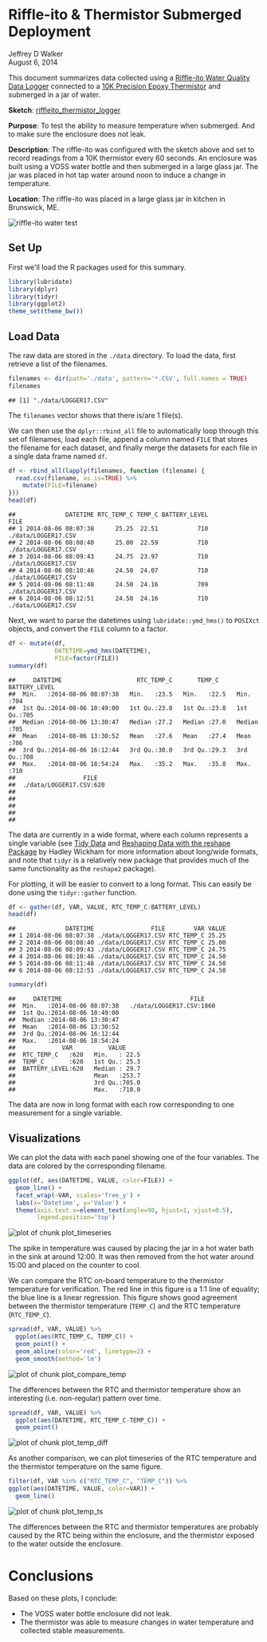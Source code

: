 # Riffle-ito & Thermistor Submerged Deployment
Jeffrey D Walker  
August 6, 2014  

This document summarizes data collected using a [Riffle-ito Water Quality Data Logger](https://github.com/p-v-o-s/riffle-ito) connected to a [10K Precision Epoxy Thermistor](http://www.adafruit.com/products/372) and submerged in a jar of water.

**Sketch**: [riffleito_thermistor_logger](https://github.com/walkerjeffd/riffle-ito-apps/blob/d137e07d5ac23a683431f4cc5cf6c404482cfeae/ino/riffleito_thermister_logger/riffleito_thermister_logger.ino)

**Purpose**: To test the ability to measure temperature when submerged. And to make sure the enclosure does not leak.

**Description**: The riffle-ito was configured with the sketch above and set to record readings from a 10K thermistor every 60 seconds. An enclosure was built using a VOSS water bottle and then submerged in a large glass jar. The jar was placed in hot tap water around noon to induce a change in temperature.

**Location**: The riffle-ito was placed in a large glass jar in kitchen in Brunswick, ME. 

![riffle-ito water test](img/jar.jpg)

## Set Up

First we'll load the R packages used for this summary.


```r
library(lubridate)
library(dplyr)
library(tidyr)
library(ggplot2)
theme_set(theme_bw())
```

## Load Data

The raw data are stored in the `./data` directory. To load the data, first retrieve a list of the filenames.


```r
filenames <- dir(path='./data', pattern='*.CSV', full.names = TRUE)
filenames
```

```
## [1] "./data/LOGGER17.CSV"
```

The `filenames` vector shows that there is/are 1 file(s).

We can then use the `dplyr::rbind_all` file to automatically loop through this set of filenames, load each file, append a column named `FILE` that stores the filename for each dataset, and finally merge the datasets for each file in a single data frame named `df`.


```r
df <- rbind_all(lapply(filenames, function (filename) {
  read.csv(filename, as.is=TRUE) %>%
    mutate(FILE=filename)
}))
head(df)
```

```
##              DATETIME RTC_TEMP_C TEMP_C BATTERY_LEVEL                FILE
## 1 2014-08-06 08:07:38      25.25  22.51           710 ./data/LOGGER17.CSV
## 2 2014-08-06 08:08:40      25.00  22.59           710 ./data/LOGGER17.CSV
## 3 2014-08-06 08:09:43      24.75  23.97           710 ./data/LOGGER17.CSV
## 4 2014-08-06 08:10:46      24.50  24.07           710 ./data/LOGGER17.CSV
## 5 2014-08-06 08:11:48      24.50  24.16           709 ./data/LOGGER17.CSV
## 6 2014-08-06 08:12:51      24.50  24.16           710 ./data/LOGGER17.CSV
```

Next, we want to parse the datetimes using `lubridate::ymd_hms()` to `POSIXct` objects, and convert the `FILE` column to a factor.


```r
df <- mutate(df,
             DATETIME=ymd_hms(DATETIME),
             FILE=factor(FILE))
summary(df)
```

```
##     DATETIME                     RTC_TEMP_C       TEMP_C     BATTERY_LEVEL
##  Min.   :2014-08-06 08:07:38   Min.   :23.5   Min.   :22.5   Min.   :704  
##  1st Qu.:2014-08-06 10:49:00   1st Qu.:23.8   1st Qu.:23.8   1st Qu.:705  
##  Median :2014-08-06 13:30:47   Median :27.2   Median :27.0   Median :705  
##  Mean   :2014-08-06 13:30:52   Mean   :27.6   Mean   :27.4   Mean   :706  
##  3rd Qu.:2014-08-06 16:12:44   3rd Qu.:30.0   3rd Qu.:29.3   3rd Qu.:708  
##  Max.   :2014-08-06 18:54:24   Max.   :35.2   Max.   :35.8   Max.   :710  
##                   FILE    
##  ./data/LOGGER17.CSV:620  
##                           
##                           
##                           
##                           
## 
```

The data are currently in a wide format, where each column represents a single variable (see [Tidy Data](http://vita.had.co.nz/papers/tidy-data.pdf) and [Reshaping Data with the reshape Package](http://www.jstatsoft.org/v21/i12/paper) by Hadley Wickham for more information about long/wide formats, and note that `tidyr` is a relatively new package that provides much of the same functionality as the `reshape2` package). 

For plotting, it will be easier to convert to a long format. This can easily be done using the `tidyr::gather` function.


```r
df <- gather(df, VAR, VALUE, RTC_TEMP_C:BATTERY_LEVEL)
head(df)
```

```
##              DATETIME                FILE        VAR VALUE
## 1 2014-08-06 08:07:38 ./data/LOGGER17.CSV RTC_TEMP_C 25.25
## 2 2014-08-06 08:08:40 ./data/LOGGER17.CSV RTC_TEMP_C 25.00
## 3 2014-08-06 08:09:43 ./data/LOGGER17.CSV RTC_TEMP_C 24.75
## 4 2014-08-06 08:10:46 ./data/LOGGER17.CSV RTC_TEMP_C 24.50
## 5 2014-08-06 08:11:48 ./data/LOGGER17.CSV RTC_TEMP_C 24.50
## 6 2014-08-06 08:12:51 ./data/LOGGER17.CSV RTC_TEMP_C 24.50
```

```r
summary(df)
```

```
##     DATETIME                                    FILE     
##  Min.   :2014-08-06 08:07:38   ./data/LOGGER17.CSV:1860  
##  1st Qu.:2014-08-06 10:49:00                             
##  Median :2014-08-06 13:30:47                             
##  Mean   :2014-08-06 13:30:52                             
##  3rd Qu.:2014-08-06 16:12:44                             
##  Max.   :2014-08-06 18:54:24                             
##             VAR          VALUE      
##  RTC_TEMP_C   :620   Min.   : 22.5  
##  TEMP_C       :620   1st Qu.: 25.3  
##  BATTERY_LEVEL:620   Median : 29.7  
##                      Mean   :253.7  
##                      3rd Qu.:705.0  
##                      Max.   :710.0
```

The data are now in long format with each row corresponding to one measurement for a single variable.

## Visualizations

We can plot the data with each panel showing one of the four variables. The data are colored by the corresponding filename. 


```r
ggplot(df, aes(DATETIME, VALUE, color=FILE)) +
  geom_line() +
  facet_wrap(~VAR, scales='free_y') +
  labs(x='Datetime', y='Value') +
  theme(axis.text.x=element_text(angle=90, hjust=1, vjust=0.5),
        legend.position='top')
```

![plot of chunk plot_timeseries](./index_files/figure-html/plot_timeseries.png) 

The spike in temperature was caused by placing the jar in a hot water bath in the sink at around 12:00. It was then removed from the hot water around 15:00 and placed on the counter to cool.

We can compare the RTC on-board temperature to the thermistor temperature for verification. The red line in this figure is a 1:1 line of equality; the blue line is a linear regression. This figure shows good agreement between the thermistor temperature (`TEMP_C`) and the RTC temperature (`RTC_TEMP_C`).


```r
spread(df, VAR, VALUE) %>%
  ggplot(aes(RTC_TEMP_C, TEMP_C)) +
  geom_point() +
  geom_abline(color='red', linetype=2) +
  geom_smooth(method='lm')
```

![plot of chunk plot_compare_temp](./index_files/figure-html/plot_compare_temp.png) 

The differences between the RTC and thermistor temperature show an interesting (i.e. non-regular) pattern over time.


```r
spread(df, VAR, VALUE) %>%
  ggplot(aes(DATETIME, RTC_TEMP_C-TEMP_C)) +
  geom_point()
```

![plot of chunk plot_temp_diff](./index_files/figure-html/plot_temp_diff.png) 

As another comparison, we can plot timeseries of the RTC temperature and the thermistor temperature on the same figure.


```r
filter(df, VAR %in% c("RTC_TEMP_C", "TEMP_C")) %>%
ggplot(aes(DATETIME, VALUE, color=VAR)) +
  geom_line()
```

![plot of chunk plot_temp_ts](./index_files/figure-html/plot_temp_ts.png) 

The differences between the RTC and thermistor temperatures are probably caused by the RTC being within the enclosure, and the thermistor exposed to the water outside the enclosure.

# Conclusions

Based on these plots, I conclude:

- The VOSS water bottle enclosure did not leak.
- The thermistor was able to measure changes in water temperature and collected stable measurements.
